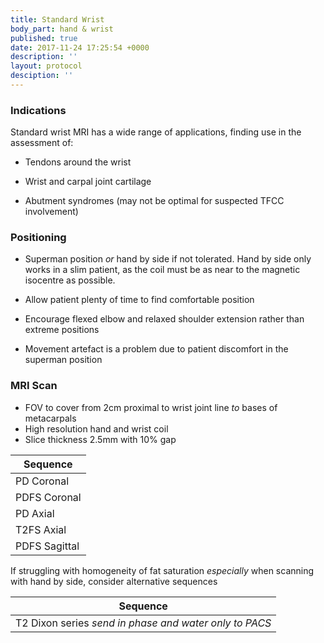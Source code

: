 ```yaml
---
title: Standard Wrist
body_part: hand & wrist
published: true
date: 2017-11-24 17:25:54 +0000
description: ''
layout: protocol
desciption: ''
---
```

### **Indications**

Standard wrist MRI has a wide range of applications, finding use in the assessment of:

* Tendons around the wrist

* Wrist and carpal joint cartilage

* Abutment syndromes (may not be optimal for suspected TFCC involvement)

### **Positioning**

* Superman position _or_ hand by side if not tolerated. Hand by side only works in a slim patient, as the coil must be as near to the magnetic isocentre as possible.

* Allow patient plenty of time to find comfortable position

* Encourage flexed elbow and relaxed shoulder extension rather than extreme positions

* Movement artefact is a problem due to patient discomfort in the superman position

### **MRI Scan**

* FOV to cover from 2cm proximal to wrist joint line _to_ bases of metacarpals
* High resolution hand and wrist coil
* Slice thickness 2.5mm with 10% gap

| Sequence			|
|---				|
| PD Coronal		|
| PDFS Coronal		|
| PD Axial			|
| T2FS Axial		|
| PDFS Sagittal		|

If struggling with homogeneity of fat saturation _especially_ when scanning with hand by side, consider alternative sequences

| Sequence			|
|---				|
| T2 Dixon series _send in phase and water only to PACS_	|